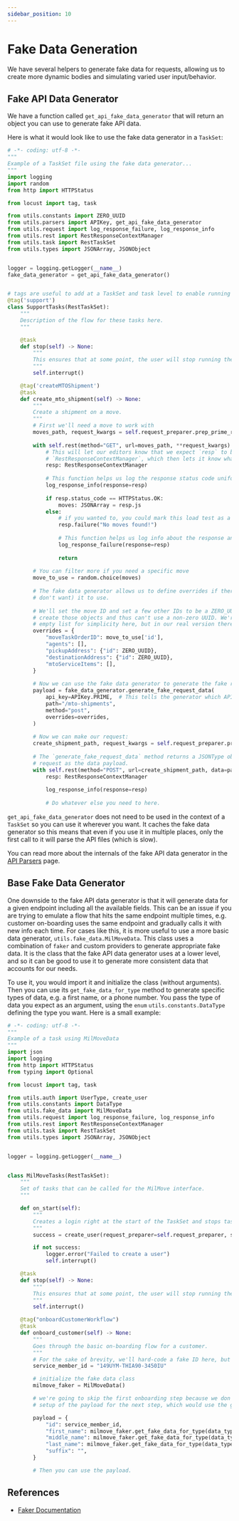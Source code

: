 ```yaml
---
sidebar_position: 10
---
```

# Fake Data Generation

We have several helpers to generate fake data for requests, allowing us to create more dynamic
bodies and simulating varied user input/behavior. 

## Fake API Data Generator

We have a function called `get_api_fake_data_generator` that will return an object you can use to generate fake API 
data.

Here is what it would look like to use the fake data generator in a `TaskSet`:

```python
# -*- coding: utf-8 -*-
"""
Example of a TaskSet file using the fake data generator...
"""
import logging
import random
from http import HTTPStatus

from locust import tag, task

from utils.constants import ZERO_UUID
from utils.parsers import APIKey, get_api_fake_data_generator
from utils.request import log_response_failure, log_response_info
from utils.rest import RestResponseContextManager
from utils.task import RestTaskSet
from utils.types import JSONArray, JSONObject


logger = logging.getLogger(__name__)
fake_data_generator = get_api_fake_data_generator()


# tags are useful to add at a TaskSet and task level to enable running only specific load tests.
@tag('support')
class SupportTasks(RestTaskSet):
    """
    Description of the flow for these tasks here.
    """

    @task
    def stop(self) -> None:
        """
        This ensures that at some point, the user will stop running the tasks in this task set.
        """
        self.interrupt()

    @tag('createMTOShipment')
    @task
    def create_mto_shipment(self) -> None:
        """
        Create a shipment on a move.
        """
        # First we'll need a move to work with
        moves_path, request_kwargs = self.request_preparer.prep_prime_request(endpoint="/moves")
    
        with self.rest(method="GET", url=moves_path, **request_kwargs) as resp:
            # This will let our editors know that we expect `resp` to be an instance of
            # `RestResponseContextManager`, which then lets it know what type hints to suggest below.
            resp: RestResponseContextManager
            
            # This function helps us log the response status code uniformly across requests.
            log_response_info(response=resp)
            
            if resp.status_code == HTTPStatus.OK:
                moves: JSONArray = resp.js
            else:
                # if you wanted to, you could mark this load test as a failure by doing this:
                resp.failure("No moves found!")
                
                # This function helps us log info about the response and request when there are errors.
                log_response_failure(response=resp)
                
                return
    
        # You can filter more if you need a specific move
        move_to_use = random.choice(moves)
    
        # The fake data generator allows us to define overrides if there are specific values we want (or
        # don't want) it to use.
    
        # We'll set the move ID and set a few other IDs to be a ZERO_UUID value because we want it to
        # create those objects and thus can't use a non-zero UUID. We're also setting the agents to
        # empty list for simplicity here, but in our real version there's more to it.
        overrides = {
            "moveTaskOrderID": move_to_use['id'],
            "agents": [],
            "pickupAddress": {"id": ZERO_UUID},
            "destinationAddress": {"id": ZERO_UUID},
            "mtoServiceItems": [],
        }
    
        # Now we can use the fake data generator to generate the fake request data.
        payload = fake_data_generator.generate_fake_request_data(
            api_key=APIKey.PRIME,  # This tells the generator which API spec to look at.
            path="/mto-shipments",
            method="post",
            overrides=overrides,
        )
    
        # Now we can make our request:
        create_shipment_path, request_kwargs = self.request_preparer.prep_prime_request(endpoint="/mto-shipments")
    
        # The `generate_fake_request_data` method returns a JSONType object which can be used in our
        # request as the data payload.
        with self.rest(method="POST", url=create_shipment_path, data=payload, **request_kwargs) as resp:
            resp: RestResponseContextManager
            
            log_response_info(response=resp)
            
            # Do whatever else you need to here.
```

`get_api_fake_data_generator` does not need to be used in the context of a `TaskSet` so you can use
it wherever you want. It caches the fake data generator so this means that even if you use it in
multiple places, only the first call to it will parse the API files (which is slow).

You can read more about the internals of the fake API data generator in the [API Parsers](./api-parsers) page.

## Base Fake Data Generator

One downside to the fake API data generator is that it will generate data for a given endpoint including all the
available fields. This can be an issue if you are trying to emulate a flow that hits the same endpoint multiple times, 
e.g. customer on-boarding uses the same endpoint and gradually calls it with new info each time. For cases like this, it
is more useful to use a more basic data generator, `utils.fake_data.MilMoveData`. This class uses a combination of 
`faker` and custom providers to generate appropriate fake data. It is the class that the fake API data generator uses at
a lower level, and so it can be good to use it to generate more consistent data that accounts for our needs.

To use it, you would import it and initialize the class (without arguments). Then you can use its 
`get_fake_data_for_type` method to generate specific types of data, e.g. a first name, or a phone number. You pass the
type of data you expect as an argument, using the `enum` `utils.constants.DataType` defining the type you want. Here is 
a small example:

```python
# -*- coding: utf-8 -*-
"""
Example of a task using MilMoveData
"""
import json
import logging
from http import HTTPStatus
from typing import Optional

from locust import tag, task

from utils.auth import UserType, create_user
from utils.constants import DataType
from utils.fake_data import MilMoveData
from utils.request import log_response_failure, log_response_info
from utils.rest import RestResponseContextManager
from utils.task import RestTaskSet
from utils.types import JSONArray, JSONObject


logger = logging.getLogger(__name__)


class MilMoveTasks(RestTaskSet):
    """
    Set of tasks that can be called for the MilMove interface.
    """

    def on_start(self):
        """
        Creates a login right at the start of the TaskSet and stops task execution if the login fails.
        """
        success = create_user(request_preparer=self.request_preparer, session=self.client, user_type=UserType.MILMOVE)

        if not success:
            logger.error("Failed to create a user")
            self.interrupt()

    @task
    def stop(self) -> None:
        """
        This ensures that at some point, the user will stop running the tasks in this task set.
        """
        self.interrupt()

    @tag("onboardCustomerWorkflow")
    @task
    def onboard_customer(self) -> None:
        """
        Goes through the basic on-boarding flow for a customer.
        """
        # For the sake of brevity, we'll hard-code a fake ID here, but in a real test you'd have to get this.
        service_member_id = "149UYM-THIA90-3450IU"

        # initialize the fake data class
        milmove_faker = MilMoveData()

        # we're going to skip the first onboarding step because we don't need the generator for it, but here is the 
        # setup of the payload for the next step, which would use the generator:

        payload = {
            "id": service_member_id,
            "first_name": milmove_faker.get_fake_data_for_type(data_type=DataType.FIRST_NAME),
            "middle_name": milmove_faker.get_fake_data_for_type(data_type=DataType.FIRST_NAME),
            "last_name": milmove_faker.get_fake_data_for_type(data_type=DataType.LAST_NAME),
            "suffix": "",
        }

        # Then you can use the payload.

```

## References
* [Faker Documentation](https://faker.readthedocs.io/en/stable/index.html)
